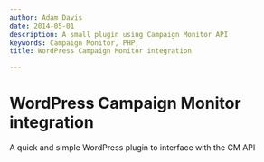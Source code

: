 ```yaml
---
author: Adam Davis
date: 2014-05-01
description: A small plugin using Campaign Monitor API
keywords: Campaign Monitor, PHP, 
title: WordPress Campaign Monitor integration

---
```


WordPress Campaign Monitor integration
======================================

A quick and simple WordPress plugin to interface with the CM API